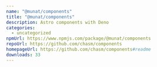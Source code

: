 ```yaml
---
name: "@munat/components"
title: "@munat/components"
description: Astro components with Deno
categories:
  - uncategorized
npmUrl: https://www.npmjs.com/package/@munat/components
repoUrl: https://github.com/chasm/components
homepageUrl: https://github.com/chasm/components#readme
downloads: 33
---
```

